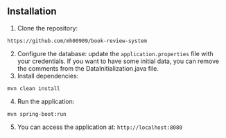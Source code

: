 ## Installation
1. Clone the repository:
```
https://github.com/mh00909/book-review-system
```
2. Configure the database: update the `application.properties` file with your credentials. If you want to have some initial data, you can remove the comments from the DataInitialization.java file.
3. Install dependencies:
```
mvn clean install
```
4. Run the application:
```
mvn spring-boot:run
```
5. You can access the application at: `http://localhost:8080`
